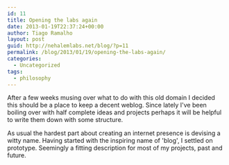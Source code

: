 ```yaml
---
id: 11
title: Opening the labs again
date: 2013-01-19T22:37:24+00:00
author: Tiago Ramalho
layout: post
guid: http://nehalemlabs.net/blog/?p=11
permalink: /blog/2013/01/19/opening-the-labs-again/
categories:
  - Uncategorized
tags:
  - philosophy
---
```

After a few weeks musing over what to do with this old domain I decided this should be a place to keep a decent weblog.
Since lately I've been boiling over with half complete ideas and projects perhaps it will be helpful to write them down with some structure.

As usual the hardest part about creating an internet presence is devising a witty name.
Having started with the inspiring name of 'blog', I settled on prototype.
Seemingly a fitting description for most of my projects, past and future.